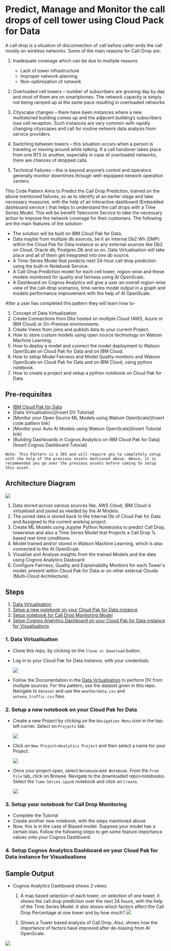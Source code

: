 # Predict, Manage and Monitor the call drops of cell tower using Cloud Pack for Data

A call drop is a situation of disconnection of call before caller ends the call mostly on wireless networks. Some of the main reasons for Call-Drop are:

1. Inadequate coverage which can be due to multiple reasons
    * Lack of tower infrastructure
    * Improper network planning
    * Non-optimization of network

2. Overloaded cell towers – number of subscribers are growing day by day and most of them are on smartphones. The network capacity is simply not being ramped up at the same pace resulting in overloaded networks 
3. Cityscape changes – there have been instances where a new multistoried building comes up and the adjacent building’s subscribers lose cell reception. Such instances are very common with rapidly changing cityscapes and call for routine network data analysis from service providers.
4. Switching between towers – this situation occurs when a person is traveling or moving around while talking. If a call handover takes place from one BTS to another, especially in case of overloaded networks, there are chances of dropped calls.
5. Technical Failures – this is beyond anyone’s control and operators generally monitor downtimes through well-equipped network operation centers.

This Code Pattern Aims to Predict the Call Drop Prediction, trained on the above mentioned failures, so as to identify at an earlier stage and take necessary measures, with the help of an interactive dashboard (Embedded dashboard service
) that helps to understand the call drops with a Time Series Model. This will be benefit Telecomm Service to take the necessary action to improve the network coverage for their customers. The following are the main features of the solution-

* The solution will be built on IBM Cloud Pak for Data.
* Data maybe from multiple db sources, be it an internal Db2 Wh (SMP) within the Cloud Pak for Data instance or any external sources like Db2 on Cloud, Oracle db, Postgres Db and so on. Data Virtualisation will take place and all of them get integrated into one db source.
* A Time-Series Model that predicts next 24-hour call drop prediction using the built-in Notebook Service.
* A Call-Drop Prediction model for each cell tower, region-wise and these models monitored for quality and fairness using AI OpenScale.
* A Dashboard on Cognos Analytics will give a user an overall region-wise view of the call-drop scenarios, time-series model output in a graph and models performance improvement with the help of AI OpenScale.

After a user has completed this pattern they will learn how to-

1. Concept of Data Virtualization.
2. Create Connections from Dbs hosted on multiple Cloud (AWS, Azure or IBM Cloud) or On-Premise environments.
3. Create Views from joins and publish data to your current Project.
4. How to store custom models using open source technology on Watson Machine Learning.
5. How to deploy a model and connect the model deployment to Watson OpenScale on Cloud Pak for Data and on IBM Cloud.
6. How to setup Model Fairness and Model Quality montiors and Watson OpenScale on Cloud Pak for Data and on IBM Cloud, using      python notebook.
7. How to create a project and setup a python notebook on Cloud Pak for Data.


## Pre-requisites
* [IBM Cloud Pak for Data](https://www.ibm.com/in-en/products/cloud-pak-for-data) 
* [Data Virtualisation](Insert DV Tutorial)
* [Monitor your Open Source ML Models using Watson OpenScale](Insert code pattern link)
* [Monitor your Auto AI Models using Watson OpenScale](Insert Tutorial link)
* [Building Dashboards in Cognos Analytics on IBM Cloud Pak for Data](Insert Cognos Dashboard Tutorial)

```
Note: This Pattern is a 301 and will require you to completely setup with the help of the previous assets mentioned above. Hence, it is recommended you go over the previous assets before coming to setup this asset.
```

## Architecture Diagram

  ![](doc/src/images/Telco_Arch_final.png)
  
1. Data stored across various sources like, AWS Cloud, IBM Cloud is virtualised and joined as needed by the AI Models.
2. The joined data is stored back to the Internal Db of Cloud Pak for Data and Assigned to the current working project.
3. Create ML Models using Jupyter Python Notebooks to predict Call Drop, towerwise and also a Time Series Model that Projects a Call Drop % based real-time conditions.
4. Model trained and/or stored in Watson Machine Learning, which is also connected to the AI OpenScale.
5. Visualise and Analyse insights from the trained Models and the data using Cognos Analytics Dasboard. 
6. Configure Fairness, Quality and Explainability Montiors for each Tower's model, present within Cloud Pak for Data or on other external Clouds (Multi-Cloud Architecture).

## Steps

1. [Data Virtualisation](#1-data-virtualisation)
2. [Setup a new notebook on your Cloud Pak for Data instance](#2-setup-a-new-notebook-on-your-cloud-pak-for-data-instance)
3. [Setup notebook for Call Drop Monitoring Model](#3-setup-notebook-for-call-drop-monitoring-model)
4. [Setup Cognos Analytics Dashboard on your Cloud Pak for Data instance for Visualisations](#4-setup-cognos-analytics-dashboard-on-your-cloud-pak-for-data-instance-for-visualisations)


### 1. Data Virtualisation

* Clone this repo, by clicking on the `Clone or Download` button.
* Log in to your Cloud Pak for Data instance, with your credentials.

   ![](doc/src/images/login_page.png)
* Follow the Documentation in the [Data Virtualisation](#1-data-virtualisation) to perform DV from multiple sources. For this pattern, use the dataset given in this repo. Navigate to `dataset` and use the `weatherdata.csv` and `antena_traffic.csv` files.

### 2. Setup a new notebook on your Cloud Pak for Data

* Create a new Project by clicking on the `Navigation Menu` icon in the top-left corner. Select on `Projects` tab.

   ![](doc/src/images/Select_Project.png)
   
* Click on `New Project>Analytics Project` and then select a name for your Project.

   ![](doc/src/images/name_project.png)
   
* Once your project open, select `Notebook>Add Notebook`. From the `From File` tab, click on Browse. Navigate to the downloaded repo>notebooks. Select the `Time-Series.ipynb` notebook and click on `Create`.

   ![](doc/src/images/create_notebook.png)

### 3. Setup your notebook for Call Drop Monitoring

   * Complete the Tutorial
   * Create another new notebook, with the steps mentioned above. 
   * Now, this is in the case of Biased model. Suppose your model has a certain bias. Follow the following steps to get some feature importance values onto your Cognos Dashboard.
   
   
### 4. Setup Cognos Analytics Dashboard on your Cloud Pak for Data instance for Visualisations


   
## Sample Output

  * Cognos Analytics Dashboard shows 2 views. 
  
    1) A map based selection of each tower, on selection of one tower, it shows the call drop prediction over the next 24 hours, with the help of the Time Series Model. It also shows which factors affect the Call Drop Percentage at one tower and by how much?
    ![](doc/src/images/output1.png)
    
    2) Shows a Tower based analysis of Call Drop. Also, shows how the importance of factors have improved after de-biasing from AI OpenScale.
  
  ![](doc/src/images/output2.png)

